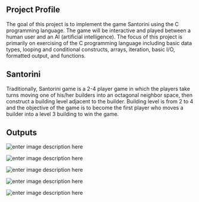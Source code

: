 ## Project Profile
<justify>
The goal of this project is to implement the game Santorini using the C programming language. The game will be interactive
and played between a human user and an AI (artificial intelligence). The focus of this project is primarily on exercising of the C programming language including basic data types, looping and conditional constructs, arrays, iteration, basic I/O, formatted output, and functions.
<justify>
 
## Santorini
Traditionally, Santorini game is a 2-4 player game in which the players take turns moving one of his/her builders into an
octagonal neighbor space, then construct a building level adjacent to the builder. Building level is from 2 to 4 and the
objective of the game is to become the first player who moves a builder into a level 3 building to win the game. 

## Outputs

![enter image description here](https://cdn.discordapp.com/attachments/435518170262929410/753571834750042142/Screenshot_from_2020-09-10_14-03-46.png)


![enter image description here](https://cdn.discordapp.com/attachments/435518170262929410/753571855725756526/Screenshot_from_2020-09-10_14-04-01.png)


![enter image description here](https://cdn.discordapp.com/attachments/435518170262929410/753571868694282391/Screenshot_from_2020-09-10_14-04-22.png)


![enter image description here](https://cdn.discordapp.com/attachments/435518170262929410/753571885333348382/Screenshot_from_2020-09-10_14-04-38.png)


![enter image description here](https://cdn.discordapp.com/attachments/435518170262929410/753571898499006474/Screenshot_from_2020-09-10_14-04-58.png)

